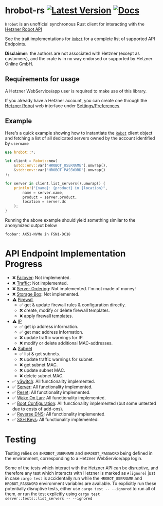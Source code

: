 # hrobot-rs [![Latest Version]][crates.io] [![Docs]][docs.rs]

[Latest Version]: https://img.shields.io/crates/v/hrobot
[crates.io]: https://crates.io/crates/hrobot
[Docs]: https://docs.rs/hrobot/badge.svg
[docs.rs]: https://docs.rs/hrobot

<!-- cargo-rdme start -->

`hrobot` is an unofficial synchronous Rust client for interacting with the [Hetzner Robot API](https://robot.your-server.de/doc/webservice/en.html)

See the trait implementations for [`Robot`](https://docs.rs/hrobot/latest/hrobot/robot/struct.Robot.html) for a complete list of supported API Endpoints.

**Disclaimer:** the authors are not associated with Hetzner (except as customers), and the crate is in no way endorsed or supported by Hetzner Online GmbH.

## Requirements for usage
A Hetzner WebService/app user is required to make use of this library.

If you already have a Hetzner account, you can create one through the [Hetzner Robot](https://robot.your-server.de) web interface under [Settings/Preferences](https://robot.your-server.de/preferences/index).

## Example
Here's a quick example showing how to instantiate the [`Robot`](https://docs.rs/hrobot/latest/hrobot/robot/struct.Robot.html) client object
and fetching a list of all dedicated servers owned by the account identified by `username`
```rust
use hrobot::*;

let client = Robot::new(
    &std::env::var("HROBOT_USERNAME").unwrap(),
    &std::env::var("HROBOT_PASSWORD").unwrap()
);

for server in client.list_servers().unwrap() {
    println!("{name}: {product} in {location}",
        name = server.name,
        product = server.product,
        location = server.dc
    );
}
```

Running the above example should yield something similar to the anonymized output below
```text
foobar: AX51-NVMe in FSN1-DC18
```

<!-- cargo-rdme end -->

# API Endpoint Implementation Progress

* ❌ [Failover](https://robot.your-server.de/doc/webservice/en.html#failover): Not implemented.
* ❌ [Traffic](https://robot.your-server.de/doc/webservice/en.html#traffic): Not implemented.
* ❌ [Server Ordering](https://robot.your-server.de/doc/webservice/en.html#server-ordering): Not implemented. I'm not made of money!
* ❌ [Storage Box](https://robot.your-server.de/doc/webservice/en.html#storage-box): Not implemented.
* ⚠️ [Firewall](https://robot.your-server.de/doc/webservice/en.html#firewall)
    * ✅ get & update firewall rules & configuration directly.
    * ❌ create, modify or delete firewall templates.
    * ❌ apply firewall templates.
* ⚠️ [IP](https://robot.your-server.de/doc/webservice/en.html#ip)
    * ✅ get ip address information.
    * ✅ get mac address information.
    * ❌ update traffic warnings for IP.
    * ❌ modify or delete additional MAC-addresses.
* ⚠️ [Subnet](https://robot.your-server.de/doc/webservice/en.html#subnet)
    * ✅ list & get subnets.
    * ❌ update traffic warnings for subnet.
    * ❌ get subnet MAC.
    * ❌ update subnet MAC.
    * ❌ delete subnet MAC.
* ✅ [vSwitch](https://robot.your-server.de/doc/webservice/en.html#vswitch): All functionality implemented.
* ✅ [Server](https://robot.your-server.de/doc/webservice/en.html#server): All functionality implemented.
* ✅ [Reset](https://robot.your-server.de/doc/webservice/en.html#reset): All functionality implemented.
* ✅ [Wake On Lan](https://robot.your-server.de/doc/webservice/en.html#wake-on-lan): All functionality implemented.
* ✅ [Boot Configuration](https://robot.your-server.de/doc/webservice/en.html#boot-configuration): All functionality implemented (but some untested due to costs of add-ons).
* ✅ [Reverse DNS](https://robot.your-server.de/doc/webservice/en.html#reverse-dns): All functionality implemented.
* ✅ [SSH Keys](https://robot.your-server.de/doc/webservice/en.html#ssh-keys): All functionality implemented.

# Testing
Testing relies on `$HROBOT_USERNAME` and `$HROBOT_PASSWORD` being defined in the environment, corresponding to a Hetzner WebService/app login.

Some of the tests which interact with the Hetzner API can be disruptive, and therefore any test which interacts with Hetzner is marked as `#[ignore]` just in case `cargo test` is accidentally run while the `HROBOT_USERNAME` and `HROBOT_PASSWORD` environment variables are available. To explicitly run these potentially disruptive tests, either use `cargo test -- --ignored` to run all of them, or run the test explicitly using `cargo test server::tests::list_servers -- --ignored`
